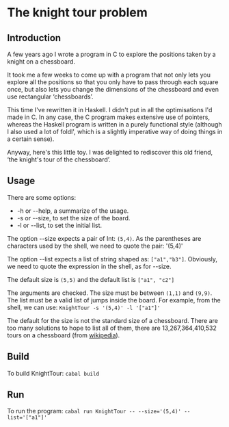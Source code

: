 # The knight tour problem

## Introduction

A few years ago I wrote a program in C to explore the positions taken
by a knight on a chessboard.

It took me a few weeks to come up with a program that not only lets
you explore all the positions so that you only have to pass through each
square once, but also lets you change the dimensions of the chessboard
and even use rectangular ‘chessboards’.

This time I've rewritten it in Haskell. I didn't put in all the
optimisations I'd made in C. In any case, the C program makes extensive
use of pointers, whereas the Haskell program is written in a purely
functional style (although I also used a lot of foldl', which is a
slightly imperative way of doing things in a certain sense).

Anyway, here's this little toy. I was delighted to rediscover this old
friend, ‘the knight's tour of the chessboard’.

## Usage

There are some options:
- -h or --help, a summarize of the usage.
- -s or --size, to set the size of the board.
- -l or --list, to set the initial list.

The option --size expects a pair of Int: `(5,4)`. As the parentheses are
characters used by the shell, we need to quote the pair: \'(5,4)\'

The option --list expects a list of string shaped as: `["a1","b3"]`.
Obviously, we need to quote the expression in the shell, as for --size.

The default size is `(5,5)` and the default list is `["a1", "c2"]`

The arguments are checked. The size must be between `(1,1)` and `(9,9)`.
The list must be a valid list of jumps inside the board.
For example, from the shell, we can use:
    ```KnightTour -s '(5,4)' -l '["a1"]'```

The default for the size is not the standard size of a chessboard. There
are too many solutions to hope to list all of them, there are
13,267,364,410,532 tours on a chessboard (from [wikipedia](https://en.wikipedia.org/wiki/Knight%27s_tour)).

## Build

To build KnightTour:
```cabal build```
## Run
To run the program:
```cabal run KnightTour -- --size='(5,4)' --list='["a1"]'```
